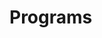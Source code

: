 # Programs






















































































































